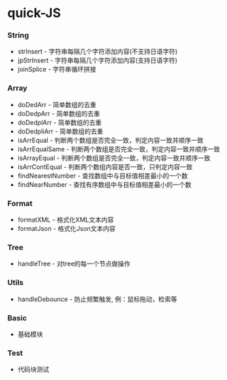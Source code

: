# quick-JS

### String 
- strInsert - 字符串每隔几个字符添加内容(不支持日语字符)
- jpStrInsert - 字符串每隔几个字符添加内容(支持日语字符)
- joinSplice - 字符串循环拼接

### Array
- doDedArr - 简单数组的去重
- doDedpArr - 简单数组的去重
- doDedplArr - 简单数组的去重
- doDedpliArr - 简单数组的去重
- isArrEqual - 判断两个数组是否完全一致，判定内容一致并顺序一致
- isArrEqualSame - 判断两个数组是否完全一致，判定内容一致并顺序一致
- isArrayEqual - 判断两个数组是否完全一致，判定内容一致并顺序一致
- isArrContEqual - 判断两个数组内容是否一致，只判定内容一致
- findNearestNumber - 查找数组中与目标值相差最小的一个数
- findNearNumber - 查找有序数组中与目标值相差最小的一个数

### Format
- formatXML - 格式化XML文本内容
- formatJson - 格式化Json文本内容

### Tree
- handleTree - 对tree的每一个节点做操作

### Utils
- handleDebounce - 防止频繁触发, 例：鼠标拖动，检索等

### Basic
- 基础模块

### Test
- 代码块测试